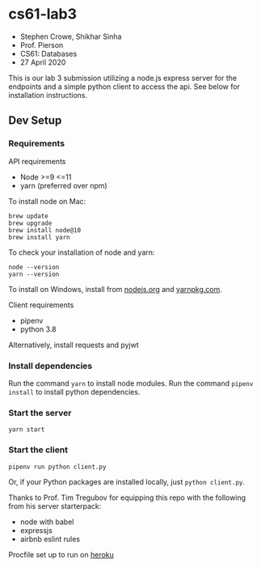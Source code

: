 # cs61-lab3

 * Stephen Crowe, Shikhar Sinha
 * Prof. Pierson
 * CS61: Databases
 * 27 April 2020

This is our lab 3 submission utilizing a node.js express server for the endpoints and a simple python client to access the api. See below for installation instructions.

## Dev Setup

### Requirements

API requirements

* Node >=9 <=11
* yarn (preferred over npm)

To install node on Mac:
```
brew update
brew upgrade
brew install node@10
brew install yarn
```

To check your installation of node and yarn:
```
node --version
yarn --version
```

To install on Windows, install from [nodejs.org](https://nodejs.org/en/) and [yarnpkg.com](https://classic.yarnpkg.com/en/).


Client requirements

* pipenv
* python 3.8

Alternatively, install requests and pyjwt

### Install dependencies

Run the command `yarn` to install node modules.
Run the command `pipenv install` to install python dependencies.

### Start the server

`yarn start`

### Start the client

`pipenv run python client.py`

Or, if your Python packages are installed locally, just `python client.py`.


Thanks to Prof. Tim Tregubov for equipping this repo with the following from his server starterpack:

* node with babel
* expressjs
* airbnb eslint rules

Procfile set up to run on [heroku](https://devcenter.heroku.com/articles/getting-started-with-nodejs#deploy-the-app)

